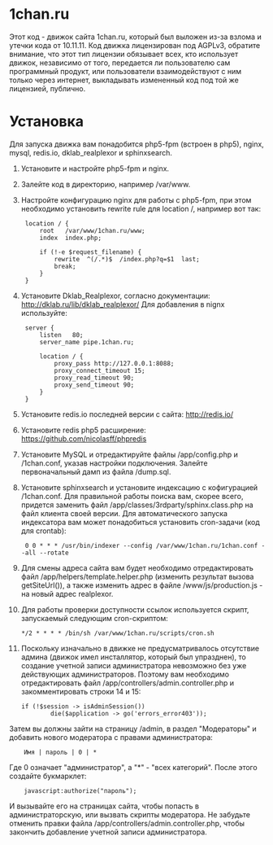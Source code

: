 1chan.ru
=====

Этот код - движок сайта 1chan.ru, который был выложен из-за взлома и утечки кода от 10.11.11.
Код движка лицензирован под AGPLv3, обратите внимание, что этот тип лицензии обязывает всех,
кто использует движок, независимо от того, передается ли пользователю сам программный продукт,
или пользователи взаимодействуют с ним только через интернет, выкладывать измененный код под
той же лицензией, публично.

# Установка

Для запуска движка вам понадобится php5-fpm (встроен в php5), nginx, mysql, redis.io, dklab_realplexor и sphinxsearch.

1. Установите и настройте php5-fpm и nginx.
2. Залейте код в директорию, например /var/www.
3. Настройте конфигурацию nginx для работы с php5-fpm, при этом необходимо установить rewrite rule для location /, например вот так:

        location / {
            root   /var/www/1chan.ru/www;
            index  index.php;

            if (!-e $request_filename) {
                rewrite  ^(/.*)$  /index.php?q=$1  last;
                break;
            }
        }

4. Установите Dklab\_Realplexor, согласно документации: http://dklab.ru/lib/dklab_realplexor/
Для добавления в nignx используйте:

        server {
            listen   80;
            server_name pipe.1chan.ru;
	        
            location / {
                proxy_pass http://127.0.0.1:8088;
                proxy_connect_timeout 15;
                proxy_read_timeout 90;
                proxy_send_timeout 90;
            }
        }

5. Установите redis.io последней версии с сайта: http://redis.io/
6. Установите redis php5 расширение: https://github.com/nicolasff/phpredis
7. Установите MySQL и отредактируйте файлы /app/config.php и /1chan.conf, указав настройки подключения. Залейте первоначальный дамп из файла /dump.sql.
8. Установите sphinxsearch и установите индексацию с кофигурацией /1chan.conf. Для правильной работы поиска вам, скорее всего, придется заменить файл /app/classes/3rdparty/sphinx.class.php на файл клиента своей версии. Для автоматического запуска индексатора вам может понадобиться установить cron-задачи (код для crontab):

        0 0 * * * /usr/bin/indexer --config /var/www/1chan.ru/1chan.conf --all --rotate

9. Для смены адреса сайта вам будет необходимо отредактировать файл /app/helpers/template.helper.php (изменить результат вызова getSiteUrl()), а также изменить адрес в файле /www/js/production.js - на новый адрес realplexor.
10. Для работы проверки доступности ссылок используется скрипт, запускаемый следующим cron-скриптом:

        */2 * * * * /bin/sh /var/www/1chan.ru/scripts/cron.sh

11. Поскольку изначально в движке не предусматривалось отсутствие админа (движок имел инсталлятор, который был упразднен), то создание учетной записи администратора невозможно без уже действующих администраторов. Поэтому вам необходимо отредактировать файл /app/controllers/admin.controller.php и закомментировать строки 14 и 15:

        if (!$session -> isAdminSession())
                die($application -> go('errors_error403'));
                
Затем вы должны зайти на страницу /admin, в раздел "Модераторы" и добавить нового модератора с правами администратора:

        Имя | пароль | 0 | *

Где 0 означает "администратор", а "*" - "всех категорий". После этого создайте букмарклет:

        javascript:authorize("пароль");

И вызывайте его на страницах сайта, чтобы попасть в администраторскую, или вызвать скрипты модератора.
Не забудьте отменить правки файла /app/controllers/admin.controller.php, чтобы закончить добавление учетной записи администратора.